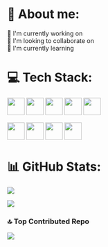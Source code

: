 # 💫 About me:
🔭 I'm currently working on<br>🤝 I'm looking to collaborate on<br>🌱 I'm currently learning


# 💻 Tech Stack:

<img src="https://cdn.jsdelivr.net/gh/devicons/devicon@latest/icons/html5/html5-original.svg" height="40" width="40" /> <img src="https://cdn.jsdelivr.net/gh/devicons/devicon@latest/icons/css3/css3-original.svg" height="40" width="40" /> <img src="https://cdn.jsdelivr.net/gh/devicons/devicon@latest/icons/javascript/javascript-original.svg" height="40" width="40" /> <img src="https://cdn.jsdelivr.net/gh/devicons/devicon@latest/icons/react/react-original.svg" height="40" width="40" /> <img src="https://cdn.jsdelivr.net/gh/devicons/devicon@latest/icons/typescript/typescript-original.svg" height="40" width="40" />

<img src="https://cdn.jsdelivr.net/gh/devicons/devicon@latest/icons/r/r-original.svg" height="40" width="40" /> <img src="https://cdn.jsdelivr.net/gh/devicons/devicon@latest/icons/python/python-original.svg" height="40" width="40" /> <img src="https://cdn.jsdelivr.net/gh/devicons/devicon@latest/icons/numpy/numpy-original.svg" height="40" width="40" /> <img src="https://cdn.jsdelivr.net/gh/devicons/devicon@latest/icons/pandas/pandas-original.svg" height="40" width="40" />

# 📊 GitHub Stats:
![](https://github-readme-streak-stats.herokuapp.com/?user=samttsummer&theme=transparent&hide_border=false)<br/>

![](https://github-readme-stats.vercel.app/api/top-langs/?username=samttsummer&theme=transparent&hide_border=false&include_all_commits=false&count_private=false&layout=compact)

### 🔝 Top Contributed Repo
![](https://github-contributor-stats.vercel.app/api?username=samttsummer&limit=5&theme=transparent&combine_all_yearly_contributions=true)

<!-- Proudly created with GPRM ( https://gprm.itsvg.in ) -->
